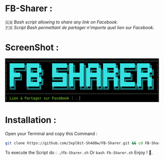 # FB-Sharer :
🇬🇧 _Bash script allowing to share any link on Facebook._<br>
🇫🇷 _Script Bash permettant de partager n'importe quel lien sur Facebook._
# ScreenShot :
[![Screenshot](screenshot.png)](https://github.com/3xpl0it-Sh4d0w/FB-Sharer)
# Installation :
Open your Terminal and copy this Command :
```bash
git clone https://github.com/3xpl0it-Sh4d0w/FB-Sharer.git && cd FB-Sharer && chmod +x FB-Sharer.sh
```
To execute the Script do : ``./Fb-Sharer.sh`` Or ``bash Fb-Sharer.sh`` Enjoy ! 🙂.
